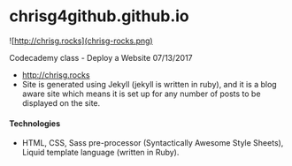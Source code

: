 # chrisg4github.github.io

![http://chrisg.rocks](chrisg-rocks.png)

Codecademy class - Deploy a Website 07/13/2017  

- http://chrisg.rocks
- Site is generated using Jekyll (jekyll is written in ruby), and it is a blog aware site which means it is set up for any number of posts to be displayed on the site.




#### Technologies

- HTML, CSS, Sass pre-processor (Syntactically Awesome Style Sheets), Liquid template language (written in Ruby).  

